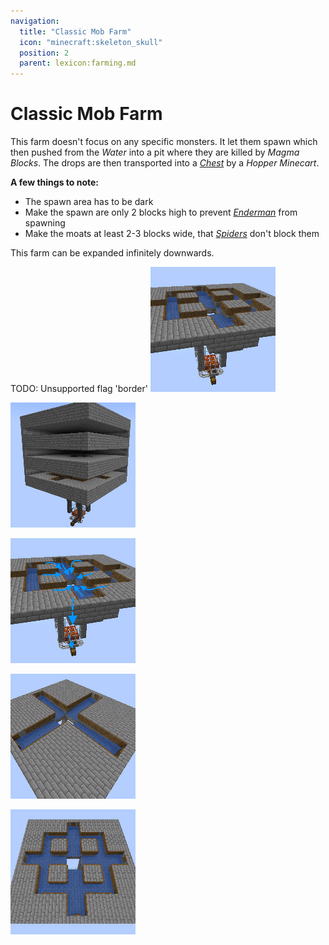 ```yaml
---
navigation:
  title: "Classic Mob Farm"
  icon: "minecraft:skeleton_skull"
  position: 2
  parent: lexicon:farming.md
---
```


# Classic Mob Farm

This farm doesn't focus on any specific monsters. It let them spawn which then pushed from the *Water* into a pit where they are killed by *Magma Blocks*. 
The drops are then transported into a [*Chest*](../useables/chest.md) by a *Hopper Minecart*. 

__A few things to note:__ 
- The spawn area has to be dark 
- Make the spawn are only 2 blocks high to prevent [*Enderman*](../creatures/monster-enderman.md) from spawning 
- Make the moats at least 2-3 blocks wide, that [*Spiders*](../creatures/arthropod-spider.md) don't block them

This farm can be expanded infinitely downwards.

TODO: Unsupported flag 'border'
![](classic_mob_farm_1.png)

![](classic_mob_farm_2.png)

![](classic_mob_farm_3.png)

![](classic_mob_farm_shape_1.png)

![](classic_mob_farm_shape_2.png)

